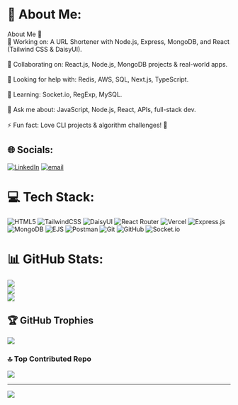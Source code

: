 # 💫 About Me:
About Me 🌟<br>🔭 Working on: A URL Shortener with Node.js, Express, MongoDB, and React (Tailwind CSS & DaisyUI).<br><br>👯 Collaborating on: React.js, Node.js, MongoDB projects & real-world apps.<br><br>🤝 Looking for help with: Redis, AWS, SQL, Next.js, TypeScript.<br><br>🌱 Learning: Socket.io, RegExp, MySQL.<br><br>💬 Ask me about: JavaScript, Node.js, React, APIs, full-stack dev.<br><br>⚡ Fun fact: Love CLI projects & algorithm challenges! 🚀


## 🌐 Socials:
[![LinkedIn](https://img.shields.io/badge/LinkedIn-%230077B5.svg?logo=linkedin&logoColor=white)](https://linkedin.com/in/www.linkedin.com/in/shubham-kumar-pandey-460712254) [![email](https://img.shields.io/badge/Email-D14836?logo=gmail&logoColor=white)](mailto:meetshubham1702kumar@gmail.com) 

# 💻 Tech Stack:
![HTML5](https://img.shields.io/badge/html5-%23E34F26.svg?style=for-the-badge&logo=html5&logoColor=white) ![TailwindCSS](https://img.shields.io/badge/tailwindcss-%2338B2AC.svg?style=for-the-badge&logo=tailwind-css&logoColor=white) ![DaisyUI](https://img.shields.io/badge/daisyui-5A0EF8?style=for-the-badge&logo=daisyui&logoColor=white) ![React Router](https://img.shields.io/badge/React_Router-CA4245?style=for-the-badge&logo=react-router&logoColor=white) ![Vercel](https://img.shields.io/badge/vercel-%23000000.svg?style=for-the-badge&logo=vercel&logoColor=white) ![Express.js](https://img.shields.io/badge/express.js-%23404d59.svg?style=for-the-badge&logo=express&logoColor=%2361DAFB) ![MongoDB](https://img.shields.io/badge/MongoDB-%234ea94b.svg?style=for-the-badge&logo=mongodb&logoColor=white) ![EJS](https://img.shields.io/badge/ejs-%23B4CA65.svg?style=for-the-badge&logo=ejs&logoColor=black) ![Postman](https://img.shields.io/badge/Postman-FF6C37?style=for-the-badge&logo=postman&logoColor=white) ![Git](https://img.shields.io/badge/git-%23F05033.svg?style=for-the-badge&logo=git&logoColor=white) ![GitHub](https://img.shields.io/badge/github-%23121011.svg?style=for-the-badge&logo=github&logoColor=white) ![Socket.io](https://img.shields.io/badge/Socket.io-black?style=for-the-badge&logo=socket.io&badgeColor=010101)
# 📊 GitHub Stats:
![](https://github-readme-stats.vercel.app/api?username=Shubham-Kumar-Pandey1&theme=dark&hide_border=false&include_all_commits=false&count_private=false)<br/>
![](https://nirzak-streak-stats.vercel.app/?user=Shubham-Kumar-Pandey1&theme=dark&hide_border=false)<br/>
![](https://github-readme-stats.vercel.app/api/top-langs/?username=Shubham-Kumar-Pandey1&theme=dark&hide_border=false&include_all_commits=false&count_private=false&layout=compact)

## 🏆 GitHub Trophies
![](https://github-profile-trophy.vercel.app/?username=Shubham-Kumar-Pandey1&theme=radical&no-frame=false&no-bg=true&margin-w=4)

### 🔝 Top Contributed Repo
![](https://github-contributor-stats.vercel.app/api?username=Shubham-Kumar-Pandey1&limit=5&theme=dark&combine_all_yearly_contributions=true)

---
[![](https://visitcount.itsvg.in/api?id=Shubham-Kumar-Pandey1&icon=0&color=0)](https://visitcount.itsvg.in)

<!-- Proudly created with GPRM ( https://gprm.itsvg.in ) -->

